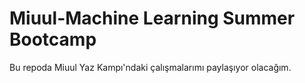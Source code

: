 # Miuul-Machine Learning Summer Bootcamp
Bu repoda Miuul Yaz Kampı'ndaki çalışmalarımı paylaşıyor olacağım.
